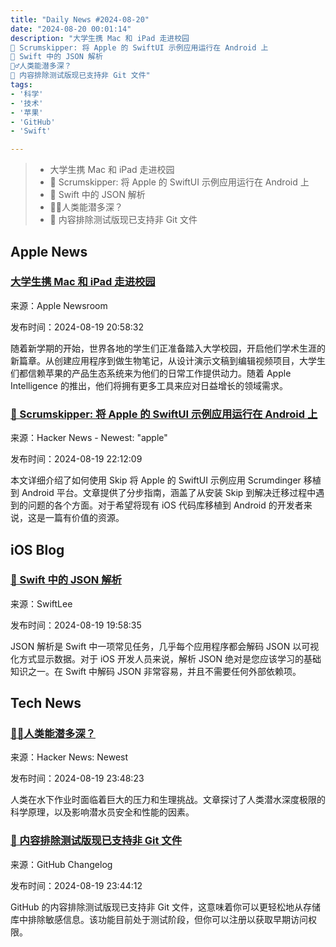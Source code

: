 ```yaml
---
title: "Daily News #2024-08-20"
date: "2024-08-20 00:01:14"
description: "大学生携 Mac 和 iPad 走进校园
🚀 Scrumskipper: 将 Apple 的 SwiftUI 示例应用运行在 Android 上
🎉 Swift 中的 JSON 解析
🏊‍♂️人类能潜多深？
🎉 内容排除测试版现已支持非 Git 文件"
tags: 
- '科学'
- '技术'
- '苹果'
- 'GitHub'
- 'Swift'

---
```


> - 大学生携 Mac 和 iPad 走进校园
> - 🚀 Scrumskipper: 将 Apple 的 SwiftUI 示例应用运行在 Android 上
> - 🎉 Swift 中的 JSON 解析
> - 🏊‍♂️人类能潜多深？
> - 🎉 内容排除测试版现已支持非 Git 文件

## Apple News

### [大学生携 Mac 和 iPad 走进校园](https://www.apple.com/newsroom/2024/08/college-students-head-to-campus-with-mac-and-ipad/)

来源：Apple Newsroom

发布时间：2024-08-19 20:58:32

随着新学期的开始，世界各地的学生们正准备踏入大学校园，开启他们学术生涯的新篇章。从创建应用程序到做生物笔记，从设计演示文稿到编辑视频项目，大学生们都信赖苹果的产品生态系统来为他们的日常工作提供动力。随着 Apple Intelligence 的推出，他们将拥有更多工具来应对日益增长的领域需求。

### [🚀 Scrumskipper: 将 Apple 的 SwiftUI 示例应用运行在 Android 上](https://skip.tools/blog/scrumskipper/)

来源：Hacker News - Newest: "apple"

发布时间：2024-08-19 22:12:09

本文详细介绍了如何使用 Skip 将 Apple 的 SwiftUI 示例应用 Scrumdinger 移植到 Android 平台。文章提供了分步指南，涵盖了从安装 Skip 到解决迁移过程中遇到的问题的各个方面。对于希望将现有 iOS 代码库移植到 Android 的开发者来说，这是一篇有价值的资源。

## iOS Blog

### [🎉 Swift 中的 JSON 解析](https://www.avanderlee.com/swift/json-parsing-decoding/)

来源：SwiftLee

发布时间：2024-08-19 19:58:35

JSON 解析是 Swift 中一项常见任务，几乎每个应用程序都会解码 JSON 以可视化方式显示数据。对于 iOS 开发人员来说，解析 JSON 绝对是您应该学习的基础知识之一。在 Swift 中解码 JSON 非常容易，并且不需要任何外部依赖项。

## Tech News

### [🏊‍♂️人类能潜多深？](https://www.mcgill.ca/oss/article/student-contributors-did-you-know/how-deep-can-humans-really-go)

来源：Hacker News: Newest

发布时间：2024-08-19 23:48:23

人类在水下作业时面临着巨大的压力和生理挑战。文章探讨了人类潜水深度极限的科学原理，以及影响潜水员安全和性能的因素。

### [🎉 内容排除测试版现已支持非 Git 文件](https://github.blog/changelog/2024-08-19-content-exclusion-beta-now-supports-non-git-files)

来源：GitHub Changelog

发布时间：2024-08-19 23:44:12

GitHub 的内容排除测试版现已支持非 Git 文件，这意味着你可以更轻松地从存储库中排除敏感信息。该功能目前处于测试阶段，但你可以注册以获取早期访问权限。
